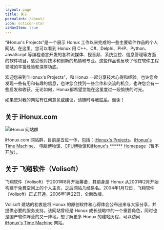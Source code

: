 ```yaml
---
layout: page
title: 关于
permalink: /about/
icon: octicon-star
isNavItem: true
---
```


“iHonux's Projects”是一个展示 Honux 工作以来完成的一些主要软件作品的个人网站。在这里，您可以看到 Honux 用 C++、C#、Delphi、PHP、Python、JavaScript 等编程语言开发的各种流媒体、视音频、系统监控、信息管理等方面的软件项目，感受他对技术和创新的热情和专业。这些作品也反映了他在软件工程领域的丰富经验和深厚功底。

欢迎您来到“iHonux's Projects”，和 Honux 一起分享技术心得和经验。也许您会发现一些有用和有趣的信息，也许您会找到一些合作和交流的机会，也许您会有一些启发和收获。无论如何，Honux都希望您能在这里度过一段愉快的时光。

如果您对我的网站有任何意见或建议，请随时与我[联系](/contact/)。谢谢！

## 关于 iHonux.com

<img src="{{ site.imgrepo }}/ihonux-com.png" alt="iHonux 网站群">

iHonux.com 网站群，目前是五位一体，包括：[iHonux's Projects](https://www.ihonux.com)、[iHonux's Time Machine](https://past.ihonux.com/)、 [电脑博物馆](https://dnbwg.ihonux.com)、[CPU博物馆](https://cpu.ihonux.com)和[iHonux's ****** Homepage](#)（暂不开放）。

## 关于 飞翔软件（Volisoft）

飞翔软件（Volisoft）于2001年8月开始筹备，其前身是 Honux 从2001年2月开始构建于免费空间上的个人主页，之后网站几经易名。2004年1月12日，飞翔软件（Volisoft）正式开通。2006年1月22日，全新改版。

Volisoft 建站的初衷是将 Honux 的原创软件和心得体会公布出来与大家分享，并提供必要的服务支持。该网站曾经是 Honux 成长战略中的一个重要角色，同时也是国产软件阵营的又一阵地。想了解更多 Honux 的建站历程，可以访问 [iHonux's Time Machine](https://past.ihonux.com/) 网站。